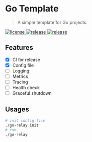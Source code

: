# Go Template

> A simple template for Go projects.

<p>
  <a href="https://raw.githubusercontent.com/songquanpeng/go-relay/main/LICENSE">
    <img src="https://img.shields.io/github/license/songquanpeng/go-relay?color=brightgreen" alt="license">
  </a>
  <a href="https://github.com/songquanpeng/go-relay/releases/latest">
    <img src="https://img.shields.io/github/v/release/songquanpeng/go-relay?color=brightgreen&include_prereleases" alt="release">
  </a>
  <a href="https://github.com/songquanpeng/go-relay/releases/latest">
    <img src="https://img.shields.io/github/downloads/songquanpeng/go-relay/total?color=brightgreen&include_prereleases" alt="release">
  </a>
</p>

## Features
- [x] CI for release
- [x] Config file
- [ ] Logging
- [ ] Metrics
- [ ] Tracing
- [ ] Health check
- [ ] Graceful shutdown

## Usages

```bash
# init config file
./go-relay init
# run
./go-relay
```

